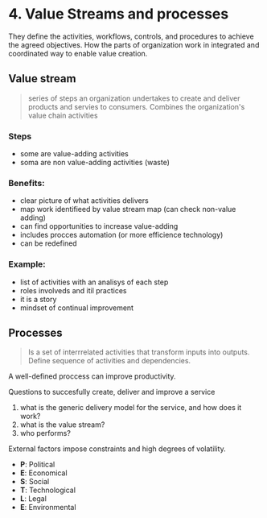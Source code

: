 # 4. Value Streams and processes

They define the activities, workflows, controls, and procedures to achieve 
the agreed objectives.
How the parts of organization work in integrated and coordinated way to enable value creation.

## Value stream
> series of steps an organization undertakes to create and deliver products and servies to consumers. Combines the organization's value chain activities

### Steps
- some are value-adding activities
- soma are non value-adding activities (waste)

### Benefits:
- clear picture of what activities delivers
- map work identifieed by value stream map (can check non-value adding)
- can find opportunities to increase value-adding
- includes procces automation (or more efficience technology)
- can be redefined

### Example:
- list of activities with an analisys of each step
- roles involveds and itil practices
- it is a story
- mindset of continual improvement

## Processes

> Is a set of interrrelated activities that transform inputs into outputs. Define sequence of activities and dependencies.

A well-defined proccess can improve productivity.

Questions to succesfully create, deliver and improve a service
1. what is the generic delivery model for the service, and how does it work?
2. what is the value stream?
3. who performs?

External factors impose constraints and high degrees of volatility.
- **P**: Political
- **E**: Economical
- **S**: Social
- **T**: Technological
- **L**: Legal
- **E**: Environmental